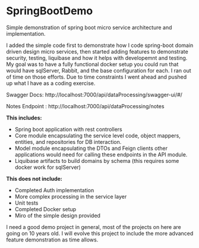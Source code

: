 # SpringBootDemo

Simple demonstration of spring boot micro service architecture and implementation.

I added the simple code first to demonstrate how I code spring-boot domain driven design micro services, then started adding features to demonstrate security, testing, liquibase and how it helps with developemnt and testing. My goal was to have a fully functional docker setup you could run that would have sqlServer, Rabbit, and the base configuration for each. I ran out of time on those efforts. Due to time constraints I went ahead and pushed up what I have as a coding exercise. 

Swagger Docs: http://localhost:7000/api/dataProcessing/swagger-ui/#/

Notes Endpoint : http://localhost:7000/api/dataProcessing/notes

**This includes:** 
 - Spring boot application with rest controllers
 - Core module encapsulating the service level code, object mappers, entities, and repositories for DB interaction.
 - Model module encapsulating the DTOs and Feign clients other applications would need for calling these endpoints in the API module.
 - Liquibase artifacts to build domains by schema (this requires some docker work for sqlServer)

**This does not include:**
 - Completed Auth implementation
 - More complex processing in the service layer
 - Unit tests
 - Completed Docker setup
 - Miro of the simple design provided

I need a good demo project in general, most of the projects on here are going on 10 years old. 
I will evolve this project to include the more advanced feature demonstration as time allows. 


